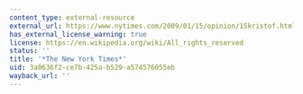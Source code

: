 ```yaml
---
content_type: external-resource
external_url: https://www.nytimes.com/2009/01/15/opinion/15kristof.html
has_external_license_warning: true
license: https://en.wikipedia.org/wiki/All_rights_reserved
status: ''
title: '*The New York Times*'
uid: 3a0636f2-ce7b-425a-b529-a574576055eb
wayback_url: ''
---
```


